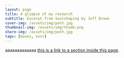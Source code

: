 ```yaml
---
layout: page
title: A glimpse of my research
subtitle: Excerpt from Soulshaping by Jeff Brown
cover-img: /assets/img/path.jpg
thumbnail-img: /assets/img/thumb.png
share-img: /assets/img/path.jpg
tags: [books, test]
---
```

aaaaaaaaaaaaa
[this is a link to a section inside this page]({#local-research}).
